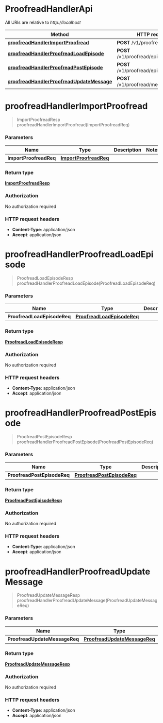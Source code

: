 # ProofreadHandlerApi

All URIs are relative to *http://localhost*

| Method | HTTP request | Description |
|------------- | ------------- | -------------|
| [**proofreadHandlerImportProofread**](ProofreadHandlerApi.md#proofreadHandlerImportProofread) | **POST** /v1/proofread/import |  |
| [**proofreadHandlerProofreadLoadEpisode**](ProofreadHandlerApi.md#proofreadHandlerProofreadLoadEpisode) | **POST** /v1/proofread/episode/load |  |
| [**proofreadHandlerProofreadPostEpisode**](ProofreadHandlerApi.md#proofreadHandlerProofreadPostEpisode) | **POST** /v1/proofread/episode/post |  |
| [**proofreadHandlerProofreadUpdateMessage**](ProofreadHandlerApi.md#proofreadHandlerProofreadUpdateMessage) | **POST** /v1/proofread/message/update |  |


<a name="proofreadHandlerImportProofread"></a>
# **proofreadHandlerImportProofread**
> ImportProofreadResp proofreadHandlerImportProofread(ImportProofreadReq)



### Parameters

|Name | Type | Description  | Notes |
|------------- | ------------- | ------------- | -------------|
| **ImportProofreadReq** | [**ImportProofreadReq**](../Models/ImportProofreadReq.md)|  | |

### Return type

[**ImportProofreadResp**](../Models/ImportProofreadResp.md)

### Authorization

No authorization required

### HTTP request headers

- **Content-Type**: application/json
- **Accept**: application/json

<a name="proofreadHandlerProofreadLoadEpisode"></a>
# **proofreadHandlerProofreadLoadEpisode**
> ProofreadLoadEpisodeResp proofreadHandlerProofreadLoadEpisode(ProofreadLoadEpisodeReq)



### Parameters

|Name | Type | Description  | Notes |
|------------- | ------------- | ------------- | -------------|
| **ProofreadLoadEpisodeReq** | [**ProofreadLoadEpisodeReq**](../Models/ProofreadLoadEpisodeReq.md)|  | |

### Return type

[**ProofreadLoadEpisodeResp**](../Models/ProofreadLoadEpisodeResp.md)

### Authorization

No authorization required

### HTTP request headers

- **Content-Type**: application/json
- **Accept**: application/json

<a name="proofreadHandlerProofreadPostEpisode"></a>
# **proofreadHandlerProofreadPostEpisode**
> ProofreadPostEpisodeResp proofreadHandlerProofreadPostEpisode(ProofreadPostEpisodeReq)



### Parameters

|Name | Type | Description  | Notes |
|------------- | ------------- | ------------- | -------------|
| **ProofreadPostEpisodeReq** | [**ProofreadPostEpisodeReq**](../Models/ProofreadPostEpisodeReq.md)|  | |

### Return type

[**ProofreadPostEpisodeResp**](../Models/ProofreadPostEpisodeResp.md)

### Authorization

No authorization required

### HTTP request headers

- **Content-Type**: application/json
- **Accept**: application/json

<a name="proofreadHandlerProofreadUpdateMessage"></a>
# **proofreadHandlerProofreadUpdateMessage**
> ProofreadUpdateMessageResp proofreadHandlerProofreadUpdateMessage(ProofreadUpdateMessageReq)



### Parameters

|Name | Type | Description  | Notes |
|------------- | ------------- | ------------- | -------------|
| **ProofreadUpdateMessageReq** | [**ProofreadUpdateMessageReq**](../Models/ProofreadUpdateMessageReq.md)|  | |

### Return type

[**ProofreadUpdateMessageResp**](../Models/ProofreadUpdateMessageResp.md)

### Authorization

No authorization required

### HTTP request headers

- **Content-Type**: application/json
- **Accept**: application/json

